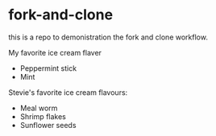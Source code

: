 # fork-and-clone
this is a repo to demonistration the fork and clone workflow.


My favorite ice cream flaver

- Peppermint stick
- Mint

Stevie's favorite ice cream flavours:
 - Meal worm
 - Shrimp flakes
 - Sunflower seeds